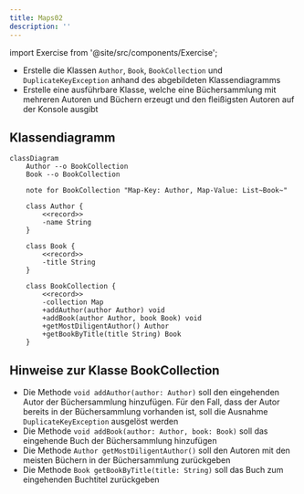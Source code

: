 ```yaml
---
title: Maps02
description: ''
---
```


import Exercise from '@site/src/components/Exercise';

- Erstelle die Klassen `Author`, `Book`, `BookCollection` und `DuplicateKeyException` anhand des abgebildeten Klassendiagramms
- Erstelle eine ausführbare Klasse, welche eine Büchersammlung mit mehreren Autoren und Büchern erzeugt und den fleißigsten Autoren auf der Konsole ausgibt

## Klassendiagramm
```mermaid
classDiagram
    Author --o BookCollection
    Book --o BookCollection

    note for BookCollection "Map-Key: Author, Map-Value: List~Book~"

    class Author {
        <<record>>
        -name String
    }

    class Book {
        <<record>>
        -title String
    }

    class BookCollection {
        <<record>>
        -collection Map
        +addAuthor(author Author) void
        +addBook(author Author, book Book) void
        +getMostDiligentAuthor() Author
        +getBookByTitle(title String) Book
    }
```

## Hinweise zur Klasse BookCollection
- Die Methode `void addAuthor(author: Author)` soll den eingehenden Autor der Büchersammlung hinzufügen. Für den Fall, dass der Autor bereits in der Büchersammlung
vorhanden ist, soll die Ausnahme `DuplicateKeyException` ausgelöst werden
- Die Methode `void addBook(author: Author, book: Book)` soll das eingehende Buch der Büchersammlung hinzufügen
- Die Methode `Author getMostDiligentAuthor()` soll den Autoren mit den meisten Büchern in der Büchersammlung zurückgeben
- Die Methode `Book getBookByTitle(title: String)` soll das Buch zum eingehenden Buchtitel zurückgeben

<Exercise pullRequest="66" branchSuffix="maps/02" />
